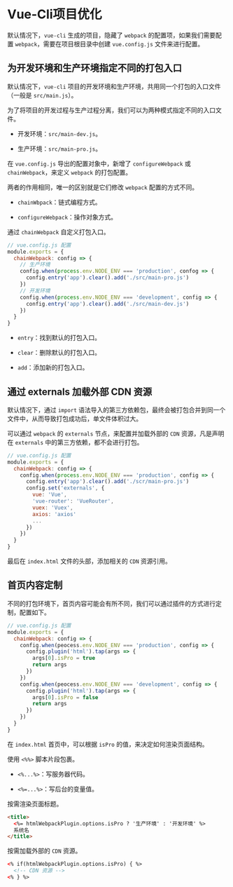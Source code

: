 # Vue-Cli项目优化

默认情况下，`vue-cli` 生成的项目，隐藏了 `webpack` 的配置项，如果我们需要配置 `webpack`，需要在项目根目录中创建 `vue.config.js` 文件来进行配置。

## 为开发环境和生产环境指定不同的打包入口

默认情况下，`vue-cli` 项目的开发环境和生产环境，共用同一个打包的入口文件（一般是 `src/main.js`）。

为了将项目的开发过程与生产过程分离，我们可以为两种模式指定不同的入口文件。

- 开发环境：`src/main-dev.js`。

- 生产环境：`src/main-pro.js`。

在 `vue.config.js` 导出的配置对象中，新增了 `configureWebpack` 或 `chainWebpack`，来定义 `webpack` 的打包配置。

两者的作用相同，唯一的区别就是它们修改 `webpack` 配置的方式不同。

- `chainWbpack`：链式编程方式。

- `configureWebpack`：操作对象方式。

通过 `chainWebpack` 自定义打包入口。

```js
// vue.config.js 配置
module.exports = {
  chainWebpack: config => {
    // 生产环境
    config.when(process.env.NODE_ENV === 'production', confog => {
      config.entry('app').clear().add('./src/main-pro.js')
    })
    // 开发环境
    config.when(process.env.NODE_ENV === 'development', config => {
      config.entry('app').clear().add('./src/main-dev.js')
    })
  }
}
```

- `entry`：找到默认的打包入口。

- `clear`：删除默认的打包入口。

- `add`：添加新的打包入口。

## 通过 externals 加载外部 CDN 资源

默认情况下，通过 `import` 语法导入的第三方依赖包，最终会被打包合并到同一个文件中，从而导致打包成功后，单文件体积过大。

可以通过 `webpack` 的 `externals` 节点，来配置并加载外部的 `CDN` 资源，凡是声明在 `externals` 中的第三方依赖，都不会进行打包。

```js
// vue.config.js 配置
module.exports = {
  chainWebpack: config => {
    config.when(process.env.NODE_ENV === 'production', config => {
      config.entry('app').clear().add('./scr/main-pro.js')
      config.set('externals', {
        vue: 'Vue',
        'vue-router': 'VueRouter',
        vuex: 'Vuex',
        axios: 'axios'
        ...
      })
    })
  }
}
```

最后在 `index.html` 文件的头部，添加相关的 `CDN` 资源引用。

## 首页内容定制

不同的打包环境下，首页内容可能会有所不同，我们可以通过插件的方式进行定制，配置如下。

```js
// vue.config.js 配置
module.exports = {
  chainWebpack: config => {
    config.when(peocess.env.NODE_ENV === 'production', config => {
      config.plugin('html').tap(args => {
        args[0].isPro = true
        return args
      })
    })
    config.when(peocess.env.NODE_ENV === 'development', config => {
      config.plugin('html').tap(args => {
        args[0].isPro = false
        return args
      })
    })
  }
}
```

在 `index.html` 首页中，可以根据 `isPro` 的值，来决定如何渲染页面结构。

使用 `<%%>` 脚本片段包裹。

- `<%...%>`：写服务器代码。

- `<%=...%>`：写后台的变量值。

按需渲染页面标题。

```html
<title>
  <%= htmlWebpackPlugin.options.isPro ? '生产环境' : '开发环境' %>
  系统名
</title>
```

按需加载外部的 `CDN` 资源。

```html
<% if(htmlWebpackPlugin.options.isPro) { %>
  <!-- CDN 资源 -->
<% } %>
```
